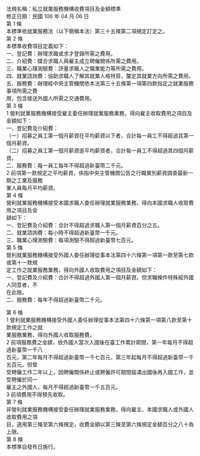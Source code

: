 法規名稱：私立就業服務機構收費項目及金額標準  
修正日期：民國 106 年 04 月 06 日  
第 1 條  
本標準依就業服務法（以下簡稱本法）第三十五條第二項規定訂定之。  
第 2 條  
本標準收費項目定義如下：  
一、登記費：辦理求職或求才登錄所需之費用。  
二、介紹費：媒合求職人與雇主成立聘僱關係所需之費用。  
三、職業心理測驗費：評量求職人之職業能力等所需之費用。  
四、就業諮詢費：協助求職人了解其就業人格特質，釐定其就業方向所需之費用。  
五、服務費：辦理經中央主管機關依本法第三十五條第一項第四款指定之就業服務事項所需之費  
用，包含接送外國人所需之交通費用。  
第 3 條  
1 營利就業服務機構接受雇主委任辦理就業服務業務，得向雇主收取費用之項目及金額如下：  
一、登記費及介紹費：  
（一）招募之員工第一個月薪資在平均薪資以下者，合計每一員工不得超過其第一個月薪資。  
（二）招募之員工第一個月薪資逾平均薪資者，合計每一員工不得超過其四個月薪資。  
二、服務費：每一員工每年不得超過新臺幣二千元。  
2 前項第一款規定之平均薪資，係指中央主管機關公告之行職業別薪資調查最新一期之工業及服務  
業人員每月平均薪資。  
第 4 條  
營利就業服務機構接受本國求職人委任辦理就業服務業務，得向本國求職人收取費用之項目及金  
額如下：  
一、登記費及介紹費：合計不得超過求職人第一個月薪資百分之五。  
二、就業諮詢費：每小時不得超過新臺幣一千元。  
三、職業心理測驗費：每項測驗不得超過新臺幣七百元。  
第 5 條  
營利就業服務機構接受外國人委任辦理從事本法第四十六條第一項第一款至第七款或第十一款規  
定工作之就業服務業務，得向外國人收取費用之項目及金額如下：  
一、登記費及介紹費：合計不得超過外國人第一個月薪資。但求職條件特殊經外國人同意者，不  
在此限。  
二、服務費：每年不得超過新臺幣二千元。  


第 6 條  
1 營利就業服務機構接受外國人委任辦理從事本法第四十六條第一項第八款至第十款規定工作之就  
業服務業務，得向外國人收取服務費。  
2 前項服務費之金額，依外國人當次入國後在臺工作累計期間，第一年每月不得超過新臺幣一千八  
百元，第二年每月不得超過新臺幣一千七百元，第三年起每月不得超過新臺幣一千五百元。但曾  
受聘僱工作二年以上，因聘僱關係終止或聘僱許可期間屆滿出國後再入國工作，並受聘僱於同一  
雇主之外國人，每月不得超過新臺幣一千五百元。  
3 前項費用不得預先收取。  
第 7 條  
非營利就業服務機構接受委任辦理就業服務業務，得向雇主、本國求職人或外國人收取費用之項  
目，適用第三條至第六條規定，收費金額以第三條至第六條規定金額百分之八十為上限。  
第 8 條  
本標準自發布日施行。  


